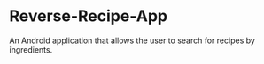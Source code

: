 # Reverse-Recipe-App
An Android application that allows the user to search for recipes by ingredients.
